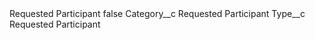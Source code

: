 <?xml version="1.0" encoding="UTF-8"?>
<CustomMetadata xmlns="http://soap.sforce.com/2006/04/metadata" xmlns:xsi="http://www.w3.org/2001/XMLSchema-instance" xmlns:xsd="http://www.w3.org/2001/XMLSchema">
    <label>Requested Participant</label>
    <protected>false</protected>
    <values>
        <field>Category__c</field>
        <value xsi:type="xsd:string">Requested Participant</value>
    </values>
    <values>
        <field>Type__c</field>
        <value xsi:type="xsd:string">Requested Participant</value>
    </values>
</CustomMetadata>

